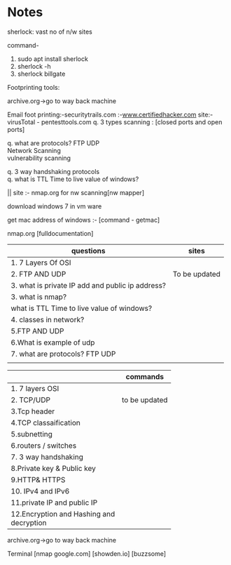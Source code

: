 # Notes

sherlock: vast no of n/w sites

command-
1. sudo apt install sherlock
2. sherlock -h
3. sherlock billgate


Footprinting tools:

archive.org->go to way back machine

Email foot printing:-securitytrails.com
                             :-www.certifiedhacker.com
                           site:-virusTotal
                                 - pentesttools.com
q. 3 types scanning : [closed ports and open ports]

q. what are protocols?  FTP UDP   </br>
Network Scanning      </br>
vulnerability scanning  </br>



q. 3 way handshaking protocols </br> 
q. what is TTL Time to live  value of windows?  </br>


||
site :-  nmap.org   for nw scanning[nw mapper]

download windows 7  in vm ware

get mac address of windows :- [command - getmac]  </br>


nmap.org [fulldocumentation]



|       questions                                     | sites                                                   |  
|---------------------------------------------------------|-----------------------------------------------------|
|1. 7 Layers  Of OSI                                      |                                                     |                  
|2. FTP AND UDP                                           |To be updated                                        |
|3. what is private IP add and public ip address?         |                                                     | 
|3.  what is nmap? </br>                                  |                                                     |
|what is TTL Time to live  value of windows?              |                                                     |
|4. classes in network?                                   |                                                     |
|5.FTP AND UDP  </br>                                     |                                                     |
| 6.What is example of udp </br>                          |                                                     | 
|7. what are protocols?  FTP UDP   </br>                   |                                      |
|                              ||

|                                      | commands                                          |  
|---------------------------------------|--------------------------------------------------|
|1. 7 layers OSI                        |                                                  |
|2. TCP/UDP                              |to be updated                                   |
|3.Tcp header                            |                                                 | 
|4.TCP classaification                   |                                                 |
|5.subnetting                            |                                                 |
|6.routers / switches                    |                                                 |
|7. 3 way handshaking                    |                                                 | 
|8.Private key & Public key              |                                                 |
|9.HTTP& HTTPS                           |                                                 |
|10. IPv4 and  IPv6                      |                                                 |
|11.private IP and public IP             |                                                 |
|12.Encryption and Hashing and </br> decryption|                                           |
archive.org->go to way back machine


Terminal                   [nmap google.com]
[showden.io]
[buzzsome]






